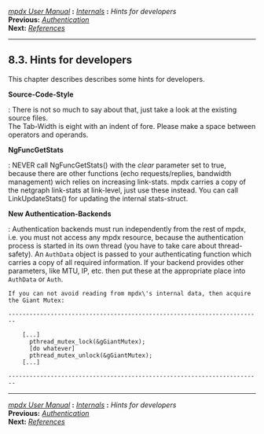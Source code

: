 [*mpdx User Manual*](README.md) **:** [*Internals*](mpd64.md) **:**
*Hints for developers*\
**Previous:** [*Authentication*](mpd66.md)\
**Next:** [*References*](mpd68.md)

------------------------------------------------------------------------

## 8.3. Hints for developers

This chapter describes describes some hints for developers.

**Source-Code-Style**

:   There is not so much to say about that, just take a look at the
    existing source files.\
    The Tab-Width is eight with an indent of fore. Please make a space
    between operators and operands.

**NgFuncGetStats**

:   NEVER call NgFuncGetStats() with the *clear* parameter set to true,
    because there are other functions (echo requests/replies, bandwidth
    management) wich relies on increasing link-stats. mpdx carries a copy
    of the netgraph link-stats at link-level, just use these instead.
    You can call LinkUpdateStats() for updating the internal
    stats-struct.

**New Authentication-Backends**

:   Authentication backends must run independently from the rest of mpdx,
    i.e. you must not access any mpdx resource, because the
    authentication process is started in its own thread (you have to
    take care about thread-safety). An `AuthData` object is passed to
    your authenticating function which carries a copy of all required
    information. If your backend provides other parameters, like MTU,
    IP, etc. then put these at the appropriate place into `AuthData` or
    `Auth`.

    If you can not avoid reading from mpdx\'s internal data, then acquire
    the Giant Mutex:

    ------------------------------------------------------------------------

        [...]
          pthread_mutex_lock(&gGiantMutex);
          [do whatever]
          pthread_mutex_unlock(&gGiantMutex);
        [...]

    ------------------------------------------------------------------------

------------------------------------------------------------------------

[*mpdx User Manual*](README.md) **:** [*Internals*](mpd64.md) **:**
*Hints for developers*\
**Previous:** [*Authentication*](mpd66.md)\
**Next:** [*References*](mpd68.md)

